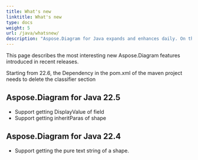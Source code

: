 ```yaml
---
title: What's new
linktitle: What's new
type: docs
weight: 5
url: /java/whatsnew/
description: "Aspose.Diagram for Java expands and enhances daily. On this page, you can learn about the huge and most interesting features of the product."
---
```


This page describes the most interesting new Aspose.Diagram features introduced in recent releases.

Starting from 22.6, the Dependency in the pom.xml of the maven project needs to delete the classifier section

## Aspose.Diagram for Java 22.5

* Support getting DisplayValue of field
* Support getting inheritParas of shape

## Aspose.Diagram for Java 22.4

* Support getting the pure text string of a shape.

